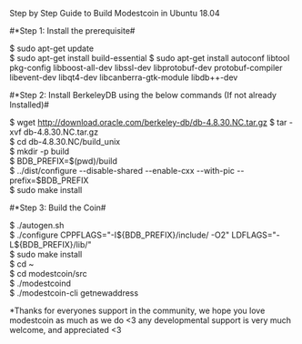 Step by Step Guide to Build Modestcoin in Ubuntu 18.04                                                                                                                  

#*Step 1: Install the prerequisite#

$ sudo apt-get update  
$ sudo apt-get install build-essential
$ sudo apt-get install autoconf libtool pkg-config libboost-all-dev libssl-dev libprotobuf-dev protobuf-compiler libevent-dev libqt4-dev libcanberra-gtk-module libdb++-dev


#*Step 2: Install BerkeleyDB using the below commands (If not already Installed)#

$ wget http://download.oracle.com/berkeley-db/db-4.8.30.NC.tar.gz                                                                                                      $ tar -xvf db-4.8.30.NC.tar.gz                                                                                                                                         
$ cd db-4.8.30.NC/build_unix                                                                                                                                           
$ mkdir -p build                                                                                                                                                       
$ BDB_PREFIX=$(pwd)/build                                                                                                                                             
$ ../dist/configure --disable-shared --enable-cxx --with-pic --prefix=$BDB_PREFIX                                                                                         
$ sudo make install                                                                                                                                                     

#*Step 3: Build the Coin#

$ ./autogen.sh                                                                                                                                                         
$ ./configure CPPFLAGS="-I${BDB_PREFIX}/include/ -O2" LDFLAGS="-L${BDB_PREFIX}/lib/"                                                                                   
$ sudo make install                                                                                                                                                   
$ cd ~                                                                                                                                                                 
$ cd modestcoin/src                                                                                                                                                   
$ ./modestcoind                                                                                                                                                       
$ ./modestcoin-cli getnewaddress                                                                                                                                      


*Thanks for everyones support in the community, we hope you love modestcoin as much as we do <3
any developmental support is very much welcome, and appreciated <3
